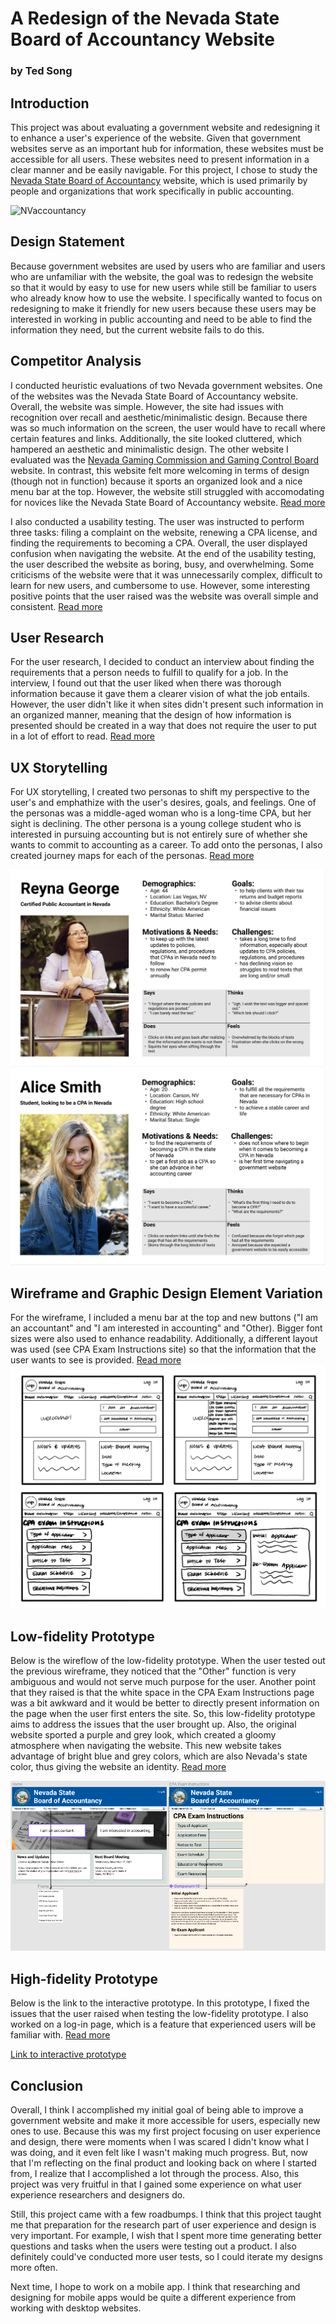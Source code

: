 # A Redesign of the Nevada State Board of Accountancy Website
### by Ted Song

## Introduction
This project was about evaluating a government website and redesigning it to enhance a user's experience of the website.
Given that government websites serve as an important hub for information, these websites must be accessible for all users.
These websites need to present information in a clear manner and be easily navigable.
For this project, I chose to study the [Nevada State Board of Accountancy](https://nvaccountancy.com/) website, which is used primarily by people and organizations that work specifically in public accounting.

![NVaccountancy](nvwebsite.png)

## Design Statement
Because government websites are used by users who are familiar and users who are unfamiliar with the website, the goal was to redesign the website so that it would by easy to use for new users while still be familiar to users who already know how to use the website. I specifically wanted to focus on redesigning to make it friendly for new users because these users may be interested in working in public accounting and need to be able to find the information they need, but the current website fails to do this.

## Competitor Analysis
I conducted heuristic evaluations of two Nevada government websites. One of the websites was the Nevada State Board of Accountancy website. Overall, the website was simple. However, the site had issues with recognition over recall and aesthetic/minimalistic design. Because there was so much information on the screen, the user would have to recall where certain features and links. Additionally, the site looked cluttered, which hampered an aesthetic and minimalistic design. The other website I evaluated was the [Nevada Gaming Commission and Gaming Control Board](https://gaming.nv.gov/index.aspx?page=1) website. In contrast, this website felt more welcoming in terms of design (though not in function) because it sports an organized look and a nice menu bar at the top. However, the website still struggled with accomodating for novices like the Nevada State Board of Accountancy website. [Read more](https://github.com/tedsong2001/DH110-2021F/blob/main/Assignments/Assignment%201/Assignment1.md)

I also conducted a usability testing. The user was instructed to perform three tasks: filing a complaint on the website, renewing a CPA license, and finding the requirements to becoming a CPA. Overall, the user displayed confusion when navigating the website. At the end of the usability testing, the user described the website as boring, busy, and overwhelming. Some criticisms of the website were that it was unnecessarily complex, difficult to learn for new users, and cumbersome to use. However, some interesting positive points that the user raised was the website was overall simple and consistent. [Read more](https://github.com/tedsong2001/DH110-2021F/blob/main/Assignments/Assignment%202/Assignment2.md)

## User Research
For the user research, I decided to conduct an interview about finding the requirements that a person needs to fulfill to qualify for a job. In the interview, I found out that the user liked when there was thorough information because it gave them a clearer vision of what the job entails. However, the user didn't like it when sites didn't present such information in an organized manner, meaning that the design of how information is presented should be created in a way that does not require the user to put in a lot of effort to read. [Read more](https://github.com/tedsong2001/DH110-2021F/blob/main/Assignments/Assignment%203/Assignment3.md)

## UX Storytelling
For UX storytelling, I created two personas to shift my perspective to the user's and emphathize with the user's desires, goals, and feelings. One of the personas was a middle-aged woman who is a long-time CPA, but her sight is declining. The other persona is a young college student who is interested in pursuing accounting but is not entirely sure of whether she wants to commit to accounting as a career. To add onto the personas, I also created journey maps for each of the personas. [Read more](https://github.com/tedsong2001/DH110-2021F/blob/main/Assignments/Assignment%204/Assignment4.md)

![persona1](persona1.png)
![persona2](persona2.png)

## Wireframe and Graphic Design Element Variation
For the wireframe, I included a menu bar at the top and new buttons ("I am an accountant" and "I am interested in accounting" and "Other). Bigger font sizes were also used to enhance readability. Additionally, a different layout was used (see CPA Exam Instructions site) so that the information that the user wants to see is provided. [Read more](https://github.com/tedsong2001/DH110-2021F/blob/main/Assignments/Assignment%205/Assignment5.md)
![wireframe](wireframe.jpeg)

## Low-fidelity Prototype
Below is the wireflow of the low-fidelity prototype. When the user tested out the previous wireframe, they noticed that the "Other" function is very ambiguous and would not serve much purpose for the user. Another point that they raised is that the white space in the CPA Exam Instructions page was a bit awkward and it would be better to directly present information on the page when the user first enters the site. So, this low-fidelity prototype aims to address the issues that the user brought up. Also, the original website sported a purple and grey look, which created a gloomy atmosphere when navigating the website. This new website takes advantage of bright blue and grey colors, which are also Nevada's state color, thus giving the website an identity. [Read more](https://github.com/tedsong2001/DH110-2021F/blob/main/Assignments/Assignment%206/Assignment6.md)

![wireflow](wireflow.png)

## High-fidelity Prototype
Below is the link to the interactive prototype. In this prototype, I fixed the issues that the user raised when testing the low-fidelity prototype. I also worked on a log-in page, which is a feature that experienced users will be familiar with. [Read more](https://github.com/tedsong2001/DH110-2021F/blob/main/Assignments/Assignment%207/Assignment07.md)

[Link to interactive prototype](https://www.figma.com/file/nt8GbxuQnvFVY3Mw0T5Me4/High-Fidelity-Prototype-(Copy)?node-id=0%3A1)

## Conclusion
Overall, I think I accomplished my initial goal of being able to improve a government website and make it more accessible for users, especially new ones to use. Because this was my first project focusing on user experience and design, there were moments when I was scared I didn't know what I was doing, and it even felt like I wasn't making much progress. But, now that I'm reflecting on the final product and looking back on where I started from, I realize that I accomplished a lot through the process. Also, this project was very fruitful in that I gained some experience on what user experience researchers and designers do.

Still, this project came with a few roadbumps. I think that this project taught me that preparation for the research part of user experience and design is very important. For example, I wish that I spent more time generating better questions and tasks when the users were testing out a product. I also definitely could've conducted more user tests, so I could iterate my designs more often.

Next time, I hope to work on a mobile app. I think that researching and designing for mobile apps would be quite a different experience from working with desktop websites.
